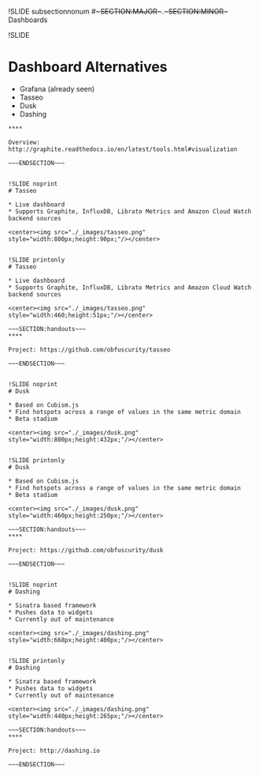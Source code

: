 !SLIDE subsectionnonum
#~~~SECTION:MAJOR~~~.~~~SECTION:MINOR~~~ Dashboards


!SLIDE
# Dashboard Alternatives

* Grafana (already seen)
* Tasseo 
* Dusk
* Dashing

~~~SECTION:handouts~~~
****

Overview: http://graphite.readthedocs.io/en/latest/tools.html#visualization

~~~ENDSECTION~~~


!SLIDE noprint
# Tasseo

* Live dashboard
* Supports Graphite, InfluxDB, Librato Metrics and Amazon Cloud Watch backend sources

<center><img src="./_images/tasseo.png" style="width:800px;height:90px;"/></center>


!SLIDE printonly
# Tasseo 

* Live dashboard
* Supports Graphite, InfluxDB, Librato Metrics and Amazon Cloud Watch backend sources

<center><img src="./_images/tasseo.png" style="width:460;height:51px;"/></center>

~~~SECTION:handouts~~~
****

Project: https://github.com/obfuscurity/tasseo

~~~ENDSECTION~~~


!SLIDE noprint
# Dusk

* Based on Cubism.js
* Find hotspots across a range of values in the same metric domain
* Beta stadium

<center><img src="./_images/dusk.png" style="width:800px;height:432px;"/></center>


!SLIDE printonly
# Dusk

* Based on Cubism.js
* Find hotspots across a range of values in the same metric domain
* Beta stadium

<center><img src="./_images/dusk.png" style="width:460px;height:250px;"/></center>

~~~SECTION:handouts~~~
****

Project: https://github.com/obfuscurity/dusk

~~~ENDSECTION~~~


!SLIDE noprint
# Dashing

* Sinatra based framework
* Pushes data to widgets
* Currently out of maintenance

<center><img src="./_images/dashing.png" style="width:668px;height:400px;"/></center>


!SLIDE printonly
# Dashing

* Sinatra based framework
* Pushes data to widgets
* Currently out of maintenance

<center><img src="./_images/dashing.png" style="width:440px;height:265px;"/></center>

~~~SECTION:handouts~~~
****

Project: http://dashing.io

~~~ENDSECTION~~~
